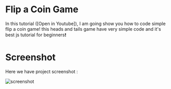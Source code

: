 # Flip a Coin Game
In this tutorial ([Open in Youtube]),  I am going show you how to code simple flip a coin game! this heads and tails game have very simple code and it's best js tutorial for beginners❗️

# Screenshot
Here we have project screenshot :

![screenshot](screenshot.png)